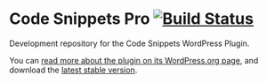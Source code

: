# Code Snippets Pro [![Build Status](https://api.travis-ci.org/sheabunge/code-snippets.svg?branch=develop)](https://travis-ci.org/sheabunge/code-snippets)

Development repository for the Code Snippets WordPress Plugin.

You can [read more about the plugin on its WordPress.org page](https://wordpress.org/plugins/code-snippets), and download the [latest stable version](https://downloads.wordpress.org/plugin/code-snippets.latest-stable.zip).
